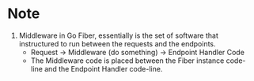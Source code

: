 # Note

1. Middleware in Go Fiber, essentially is the set of software that instructured to run between the requests and the endpoints.
   - Request -> Middleware (do something) -> Endpoint Handler Code
   - The Middleware code is placed between the Fiber instance code-line and the Endpoint Handler code-line.
